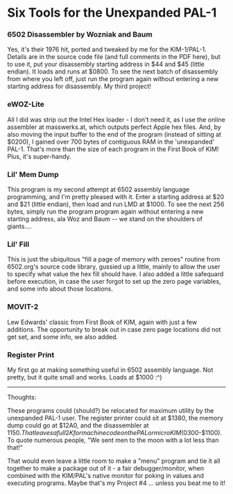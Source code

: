 # Six Tools for the Unexpanded PAL-1

### 6502 Disassembler by Wozniak and Baum
Yes, it's their 1976 hit, ported and tweaked by me for the KIM-1/PAL-1.  Details are in the source code file (and full comments in the PDF here), but to use it, put your disassembly starting address in $44 and $45 (little endian).  It loads and runs at $0800.  To see the next batch of disassembly from where you left off, just run the program again without entering a new starting address for disassembly. My third project! 

### eWOZ-Lite
All I did was strip out the Intel Hex loader - I don't need it, as I use the online assembler at masswerks.at, which outputs perfect Apple hex files.
And, by also moving the input buffer to the end of the program (instead of sitting at $0200), I gained over 700 bytes of contiguous RAM in the 'unexpanded' PAL-1. That's more than the size of each program in the First Book of KIM! Plus, it's super-handy.

### Lil' Mem Dump
This program is my second attempt at 6502 assembly language programming, and I'm pretty pleased with it.  Enter a starting address at $20 and $21 (little endian), then load and run LMD at $1000.  To see the next 256 bytes, simply run the program program again without entering a new starting address, ala Woz and Baum -- we stand on the shoulders of giants....

### Lil' Fill
This is just the ubiquitous "fill a page of memory with zeroes" routine from 6502.org's source code library, gussied up a little, mainly to allow the user to specify what value the hex fill should have.  I also added a little safequard before execution, in case the user forgot to set up the zero page variables, and some info about those locations.

### MOVIT-2
Lew Edwards' classic from First Book of KIM, again with just a few additions. The opportunity to break out in case zero page locations did not get set, and some info, we also added.

### Register Print
My first go at making something useful in 6502 assembly language.  Not pretty, but it quite small and works.  Loads at $1000  :^)  

***
Thoughts:

These programs could (should?) be relocated for maximum utility by the unexpanded PAL-1 user.  The register printer could sit at $1380, the memory dump could go at $12A0, and the disassembler at $1150.  That leaves a full 2K for machine code on the PAL or microKIM ($0300-$1100).  To quote numerous people, "We sent men to the moon with a lot less than that!"

That would even leave a little room to make a "menu" program and tie it all together to make a package out of it - a fair debugger/monitor, when combined with the KIM/PAL's native monitor for poking in values and executing programs.  Maybe that's my Project #4 ... unless you beat me to it!
